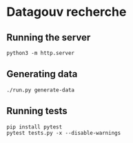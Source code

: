 # Datagouv recherche

## Running the server

    python3 -m http.server


## Generating data

    ./run.py generate-data


## Running tests

    pip install pytest
    pytest tests.py -x --disable-warnings
